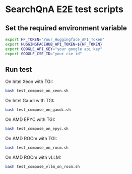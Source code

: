 # SearchQnA E2E test scripts

## Set the required environment variable

```bash
export HF_TOKEN="Your_Huggingface_API_Token"
export HUGGINGFACEHUB_API_TOKEN=${HF_TOKEN}
export GOOGLE_API_KEY="your google api key"
export GOOGLE_CSE_ID="your cse id"
```

## Run test

On Intel Xeon with TGI:

```bash
bash test_compose_on_xeon.sh
```

On Intel Gaudi with TGI:

```bash
bash test_compose_on_gaudi.sh
```

On AMD EPYC with TGI:

```bash
bash test_compose_on_epyc.sh
```

On AMD ROCm with TGI:

```bash
bash test_compose_on_rocm.sh
```

On AMD ROCm with vLLM:

```bash
bash test_compose_vllm_on_rocm.sh
```
